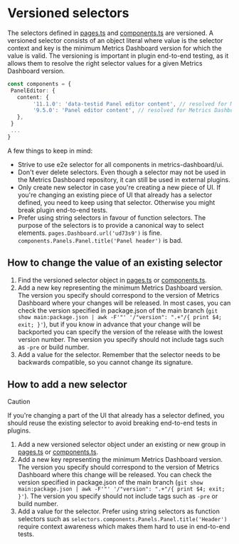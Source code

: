 # Versioned selectors

The selectors defined in [pages.ts](./pages.ts) and [components.ts](./components.ts) are versioned. A versioned selector consists of an object literal where value is the selector context and key is the minimum Metrics Dashboard version for which the value is valid. The versioning is important in plugin end-to-end testing, as it allows them to resolve the right selector values for a given Metrics Dashboard version.

```typescript
const components = {
 PanelEditor: {
   content: {
        '11.1.0': 'data-testid Panel editor content', // resolved for Metrics Dashboard >= 11.1.0
        '9.5.0': 'Panel editor content', // resolved for Metrics Dashboard >= 9.5.0 <11.1.0
   },
 }
 ...
}
```

A few things to keep in mind:

- Strive to use e2e selector for all components in metrics-dashboard/ui.
- Don't ever delete selectors. Even though a selector may not be used in the Metrics Dashboard repository, it can still be used in external plugins.
- Only create new selector in case you're creating a new piece of UI. If you're changing an existing piece of UI that already has a selector defined, you need to keep using that selector. Otherwise you might break plugin end-to-end tests.
- Prefer using string selectors in favour of function selectors. The purpose of the selectors is to provide a canonical way to select elements.
  `pages.Dashboard.url('ud73s9')` is fine.
  `components.Panels.Panel.title('Panel header')` is bad.

## How to change the value of an existing selector

1. Find the versioned selector object in [pages.ts](./pages.ts) or [components.ts](./components.ts).
2. Add a new key representing the minimum Metrics Dashboard version. The version you specify should correspond to the version of Metrics Dashboard where your changes will be released. In most cases, you can check the version specified in package.json of the main branch (`git show main:package.json | awk -F'"' '/"version": ".+"/{ print $4; exit; }'`), but if you know in advance that your change will be backported you can specify the version of the release with the lowest version number. The version you specify should not include tags such as `-pre` or build number.
3. Add a value for the selector. Remember that the selector needs to be backwards compatible, so you cannot change its signature.

## How to add a new selector

> [!CAUTION]
> If you're changing a part of the UI that already has a selector defined, you should reuse the existing selector to avoid breaking end-to-end tests in plugins.

1. Add a new versioned selector object under an existing or new group in [pages.ts](./pages.ts) or [components.ts](./components.ts).
2. Add a new key representing the minimum Metrics Dashboard version. The version you specify should correspond to the version of Metrics Dashboard where this change will be released. You can check the version specified in package.json of the main branch (`git show main:package.json | awk -F'"' '/"version": ".+"/{ print $4; exit; }'`). The version you specify should not include tags such as `-pre` or build number.
3. Add a value for the selector. Prefer using string selectors as function selectors such as `selectors.components.Panels.Panel.title('Header')` require context awareness which makes them hard to use in end-to-end tests.
